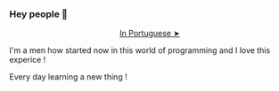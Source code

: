 ### Hey people 👋

<p align="center"><a href="./README.pt-br.md">In Portuguese ➤</a></p>

I'm a men how started now in this world of programming and I love this experice ! 

Every day learning a new thing !

